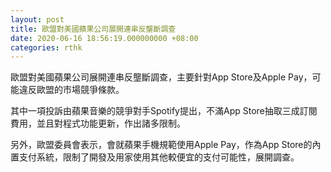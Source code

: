```yaml
---
layout: post
title: 歐盟對美國蘋果公司展開連串反壟斷調查
date: 2020-06-16 18:56:19.000000000 +08:00
categories: rthk
---
```


歐盟對美國蘋果公司展開連串反壟斷調查，主要針對App Store及Apple Pay，可能違反歐盟的市場競爭條款。

其中一項投訴由蘋果音樂的競爭對手Spotify提出，不滿App Store抽取三成訂閱費用，並且對程式功能更新，作出諸多限制。

另外，歐盟委員會表示，會就蘋果手機規範使用Apple Pay，作為App Store的內置支付系統，限制了開發及用家使用其他較便宜的支付可能性，展開調查。
